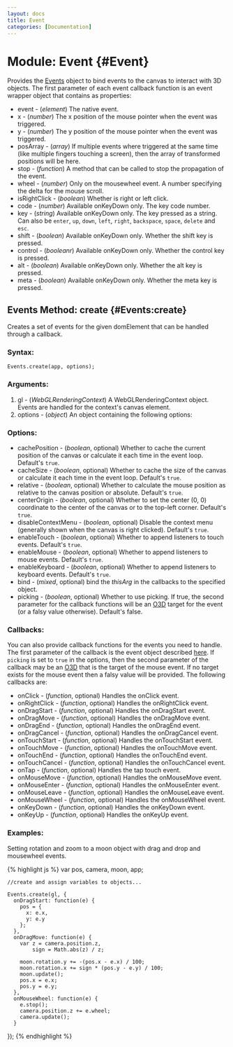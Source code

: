 ```yaml
---
layout: docs
title: Event
categories: [Documentation]
---
```


Module: Event {#Event}
===========================

Provides the [Events](event.html) object to bind events to the canvas to interact with 3D objects.
The first parameter of each event callback function is an event wrapper object that contains as properties:

* event - (*element*) The native event.
* x - (*number*) The x position of the mouse pointer when the event was triggered.
* y - (*number*) The y position of the mouse pointer when the event was triggered.
* posArray - (*array*) If multiple events where triggered at the same time (like multiple fingers touching a screen), then the array of transformed positions will be here.
* stop - (*function*) A method that can be called to stop the propagation of the event.
* wheel - (*number*) Only on the mousewheel event. A number specifying the delta for the mouse scroll.
* isRightClick - (*boolean*) Whether is right or left click.
* code - (*number*) Available onKeyDown only. The key code number.
* key - (*string*) Available onKeyDown only. The key pressed as a string. Can also be `enter`, `up`, `down`, `left`, `right`, `backspace`, `space`, `delete` and `esc`.
* shift - (*boolean*) Available onKeyDown only. Whether the shift key is pressed.
* control - (*booleanr*) Available onKeyDown only. Whether the control key is pressed.
* alt - (*boolean*) Available onKeyDown only. Whether the alt key is pressed.
* meta - (*boolean*) Available onKeyDown only. Whether the meta key is pressed.

Events Method: create {#Events:create}
----------------------------------------------------

Creates a set of events for the given domElement that can be handled through a callback.

### Syntax:

    Events.create(app, options);

### Arguments:

1. gl  - (*WebGLRenderingContext*) A WebGLRenderingContext object. Events are handled for the context's canvas element.
5. options - (*object*) An object containing the following options:

### Options:

* cachePosition - (*boolean*, optional) Whether to cache the current position of the canvas or calculate it each time in the event loop. Default's `true`.
* cacheSize - (*boolean*, optional) Whether to cache the size of the canvas or calculate it each time in the event loop. Default's `true`.
* relative - (*boolean*, optional) Whether to calculate the mouse position as relative to the canvas position or absolute. Default's `true`.
* centerOrigin - (*boolean*, optional) Whether to set the center (0, 0) coordinate to the center of the canvas or to the top-left corner. Default's `true`.
* disableContextMenu - (*boolean*, optional) Disable the context menu (generally shown when the canvas is right clicked). Default's `true`.
* enableTouch - (*boolean*, optional) Whether to append listeners to touch events. Default's `true`.
* enableMouse - (*boolean*, optional) Whether to append listeners to mouse events. Default's `true`.
* enableKeyboard - (*boolean*, optional) Whether to append listeners to keyboard events. Default's `true`.
* bind - (*mixed*, optional) bind the *thisArg* in the callbacks to the specified object.
* picking - (*boolean*, optional) Whether to use picking. If true, the second parameter for the callback functions will be an [O3D](o3d.html) target for the event (or a falsy value otherwise). Default's false.

### Callbacks:

You can also provide callback functions for the events you need to
handle. The first parameter of the callback is the event object
described [here](event.html#Event). If `picking` is set to `true` in the
options, then the second parameter of the callback may be an
[O3D](o3d.html) that is the target of the mouse event. If no target
exists for the mouse event then a falsy value will be provided. The
following callbacks are:

* onClick - (*function*, optional) Handles the onClick event.
* onRightClick - (*function*, optional) Handles the onRightClick event.
* onDragStart - (*function*, optional) Handles the onDragStart event.
* onDragMove - (*function*, optional) Handles the onDragMove event.
* onDragEnd - (*function*, optional) Handles the onDragEnd event.
* onDragCancel - (*function*, optional) Handles the onDragCancel event.
* onTouchStart - (*function*, optional) Handles the onTouchStart event.
* onTouchMove - (*function*, optional) Handles the onTouchMove event.
* onTouchEnd - (*function*, optional) Handles the onTouchEnd event.
* onTouchCancel - (*function*, optional) Handles the onTouchCancel event.
* onTap - (*function*, optional) Handles the tap touch event.
* onMouseMove - (*function*, optional) Handles the onMouseMove event.
* onMouseEnter - (*function*, optional) Handles the onMouseEnter event.
* onMouseLeave - (*function*, optional) Handles the onMouseLeave event.
* onMouseWheel - (*function*, optional) Handles the onMouseWheel event.
* onKeyDown - (*function*, optional) Handles the onKeyDown event.
* onKeyUp - (*function*, optional) Handles the onKeyUp event.

### Examples:

Setting rotation and zoom to a moon object with drag and drop and mousewheel events.

{% highlight js %}
    var pos, camera, moon, app;

    //create and assign variables to objects...

    Events.create(gl, {
      onDragStart: function(e) {
        pos = {
          x: e.x,
          y: e.y
        };
      },
      onDragMove: function(e) {
        var z = camera.position.z,
            sign = Math.abs(z) / z;

        moon.rotation.y += -(pos.x - e.x) / 100;
        moon.rotation.x += sign * (pos.y - e.y) / 100;
        moon.update();
        pos.x = e.x;
        pos.y = e.y;
      },
      onMouseWheel: function(e) {
        e.stop();
        camera.position.z += e.wheel;
        camera.update();
      }
  });
{% endhighlight %}

